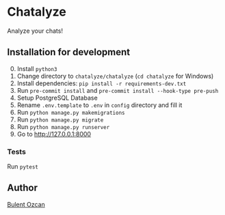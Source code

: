 # Chatalyze

Analyze your chats!

## Installation for development

0. Install `python3`
1. Change directory to `chatalyze/chatalyze` (`cd chatalyze` for Windows)
2. Install dependencies: `pip install -r requirements-dev.txt`
3. Run `pre-commit install` and `pre-commit install --hook-type pre-push`
4. Setup PostgreSQL Database
5. Rename `.env.template` to `.env` in `config` directory and fill it
6. Run `python manage.py makemigrations`
7. Run `python manage.py migrate`
8. Run `python manage.py runserver`
9. Go to http://127.0.0.1:8000

### Tests
Run `pytest`

## Author

[Bulent Ozcan](https://github.com/air17)
